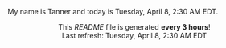 My name is Tanner and today is Tuesday, April 8, 2:30 AM EDT.

<p align="center">This <i>README</i> file is generated <b>every 3 hours</b>!</br>Last refresh: Tuesday, April 8, 2:30 AM EDT<br /></p>
